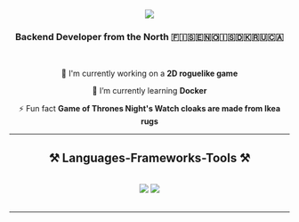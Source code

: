 <h1 align="center">
    <img src="https://readme-typing-svg.herokuapp.com/?font=Righteous&size=35&center=true&vCenter=true&width=500&height=70&duration=4000&lines=Hello!+👋;+I'm+Camil!;" />
</h1>

<h3 align="center">Backend Developer from the North 🇫🇮🇸🇪🇳🇴🇮🇸🇩🇰🇷🇺🇨🇦</h3>

<br/>

<div align="center">
 
 🔭 I'm currently working on a **2D roguelike game**
 
 🌱 I’m currently learning **Docker**

 ⚡ Fun fact **Game of Thrones Night's Watch cloaks are made from Ikea rugs**

 </div>
 
 <hr/>
 
<h2 align="center">⚒️ Languages-Frameworks-Tools ⚒️</h2>
<br/>
<div align="center">
    <img src="https://skillicons.dev/icons?i=python,c#,godot,django,fastapi,redis,rabbitmq,git,docker,postman" />
    <img src="https://skillicons.dev/icons?i=vscode,sqlite,mysql,postgresql,linux,bash,html,css,illustrator,photoshop" /><br>
</div>

<br/>
<hr/>
